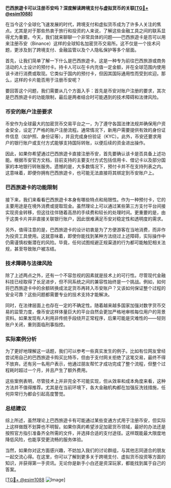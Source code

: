 **巴西旅遊卡可以注册币安吗？深度解读跨境支付与虚拟货币的关联[[TG💪+ @esim1088](https://t.me/s/esim1088)]**

在当今这个全球化飞速发展的时代，跨境支付和虚拟货币成为了许多人关注的焦点。尤其是对于那些热衷于旅行和投资的人来说，了解这些金融工具之间的联系显得尤为重要。今天，我们就来聊聊一个非常具体的问题——巴西旅遊卡是否可以用来注册币安（Binance）这样的全球知名加密货币交易所。这不仅是一个技术问题，更涉及到了跨境支付、金融监管以及个人隐私保护等多个层面。

首先，让我们简单了解一下什么是巴西旅遊卡。这是一种专为前往巴西旅游或商务活动的人士设计的预付卡。持卡人可以在卡内充值一定金额，并在全球范围内使用该卡进行消费或取现。它类似于国内的预付卡，但因其国际通用性而受到欢迎。那么，这样的卡片能否用于注册币安呢？

要回答这个问题，我们需要从几个方面入手：首先是币安对账户注册的要求，其次是巴西旅遊卡的功能限制，最后是两者结合时可能遇到的技术障碍和法律风险。

### 币安的账户注册要求

币安作为全球最大的加密货币交易平台之一，为了遵守各国法律法规并确保用户资金安全，设定了严格的账户注册流程。通常情况下，新用户需要提供有效的身份证件信息（如护照、身份证等），并且完成身份验证（KYC）。此外，币安还要求用户的银行账户或支付方式能够支持国际转账，以便后续的资金进出操作。

因此，如果你希望通过巴西旅遊卡直接注册币安，首先要确认该卡是否具备上述功能。根据币安官方文档，目前支持的主要支付方式包括信用卡、借记卡以及部分国家的本地银行转账服务。遗憾的是，大多数情况下，预付卡并不在支持列表之内。这意味着，即便你拥有巴西旅遊卡，也可能无法直接将其绑定到币安账户上。

### 巴西旅遊卡的功能限制

接下来，我们来看看巴西旅遊卡本身有哪些特点和局限性。作为一种预付卡，它的主要用途是在境外消费或提取现金。虽然理论上可以通过某些第三方支付平台间接实现资金转移，但这往往伴随着高昂的手续费和较长的处理时间。更重要的是，由于这类卡片并非直接关联银行账户，因此很难满足币安对稳定性和透明度的需求。

另外，值得注意的是，巴西旅遊卡的设计初衷是为了方便游客在当地消费，而非作为投资工具使用。这就意味着，即使你能找到某种方法绕过上述障碍，实际操作中仍需谨慎权衡潜在的风险。毕竟，任何试图规避正规渠道的行为都可能触犯相关法规，甚至导致账户被冻结。

### 技术障碍与法律风险

除了上述两点之外，还有一个不容忽视的因素就是技术上的可行性。尽管现代金融科技已经取得了长足进步，但不同系统之间的兼容性始终是一个挑战。例如，如何将巴西旅遊卡中的余额转换成法定货币再转入币安账户？又该如何保证整个过程的安全可靠？这些问题都需要专业的技术支持才能解决。

同时，在法律层面上也存在一定的不确定性。随着越来越多国家加强对数字货币交易的监管力度，像币安这样体量巨大的平台自然会更加严格地审核每位用户的背景资料。如果发现有人利用非传统手段绕开正常程序，后果可能是灾难性的——轻则账户关闭，重则面临刑事指控。

### 实际案例分析

为了更好地理解这一话题，我们可以参考一些真实发生的例子。比如有位网友曾经尝试用自己的巴西旅遊卡购买比特币，但由于支付网关拒绝了这笔交易，最终不得不放弃。还有另一名用户表示，他通过朋友帮忙才成功完成了整个流程，但整个过程耗时超过一个月，并且产生了额外费用。

这些案例表明，尽管技术上并非完全不可能实现，但从效率和成本角度来看，这种方法并不值得推荐。尤其是在当前环境下，各大金融机构都在加强反洗钱措施，任何异常行为都会引起高度警觉。

### 总结建议

综上所述，虽然理论上巴西旅遊卡有可能通过某些变通方式用于注册币安，但实际上这样做既不划算也不明智。如果你真的希望涉足加密货币领域，最好的办法还是按照官方指引准备齐全所需的文件，并选择合适的支付途径。这样既能最大限度地降低风险，也能享受更流畅的服务体验。

当然，如果你对这方面感兴趣，不妨加入我们的讨论群组，与其他志同道合的朋友一起交流心得。在这里，你可以了解到更多关于跨境支付、虚拟货币投资等方面的知识，并获得第一手资讯。无论你是新手小白还是资深玩家，都能找到属于自己的答案。

[[TG💪+ @esim1088](https://t.me/s/esim1088) ![Image](https://i.postimg.cc/4NQfJmqS/Snipaste-2025-05-13-00-14-12.png)]